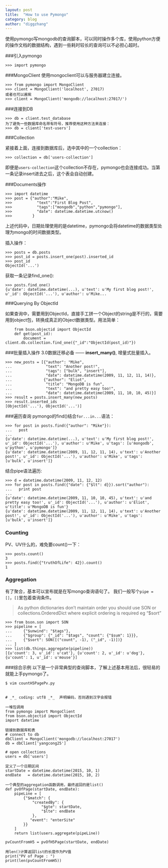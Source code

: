 ```yaml
---
layout: post
title:  "How to use Pymongo"
category: blog 
author: "diggzhang"
---
```



使用pymongo写mongodb的查询脚本，可以同时操作多个库，使用python方便的操作文档的数据结构，遇到一些耗时较长的查询可以不必担心超时。

###引入pymongo

```
>>> import pymongo
```

###MongoClient
使用mongoclient可以与服务器建立连接。

```
>>> from pymongo import MongoClient
>>> client = MongoClient('localhost', 27017)
或者也可以酱紫
>>> client = MongoClient('mongodb://localhost:27017/')
```
###连接到DB

```
>>> db = client.test_database
为了避免一些数据库命名带有符号，推荐使用这种方法来连接：
>>> db = client['test-users']
```
###Collection

紧接着上面，连接到数据库后，选中其中的一个collection：

```
>>> collection = db['users-collection']
```
即便是`users-collection`这个collection不存在，pymongo也会连接成功。当第一条记录insert进去之后，这个表会自动创建。

###Documents操作

```
>>> import datetime
>>> post = {"author":"Mike",
>>> 		  "text":"First Blog Post",
>>> 		  "tags":["mongodb","python","pymongo"],
>>> 		  "date": datetime.datetime.utcnow()
>>> 	    }
```
上述代码中，日期处理使用的是datetime，pymongo会将datetime的数据类型处理为mongo的时间数据类型。

插入操作：

```
>>> posts = db.posts
>>> post_id = posts.insert_one(post).inserted_id
>>> post_id
ObjectId('...')
```
获取一条记录find_one():

```
>>> posts.find_one()
{u'date': datetime.datetime(...), u'text': u'My first blog post!', u'_id': ObjectId('...'), u'author': u'Mike...
```

###Querying By ObjectId

如果查询中，需要用到ObjectId，直接手工拼一个Object的string是不行的，需要用到object包，转换成真正的Object数据类型。用法简单：

```
	from bson.objectid import ObjectId
	def get(post_id):
		document = client.db.collection.find_one({"_id":"ObjectId(post_id)"})
```

###批量插入操作
3.0数据迁移必备 —— **insert_many()**, 增量式批量插入。

```
>>> new_posts = [{"author": "Mike",
...               "text": "Another post!",
...               "tags": ["bulk", "insert"],
...               "date": datetime.datetime(2009, 11, 12, 11, 14)},
...              {"author": "Eliot",
...               "title": "MongoDB is fun",
...               "text": "and pretty easy too!",
...               "date": datetime.datetime(2009, 11, 10, 10, 45)}]
>>> result = posts.insert_many(new_posts)
>>> result.inserted_ids
[ObjectId('...'), ObjectId('...')]

```

###遍历查询
pymongo的find()结合`for...in...`语法：

```
>>> for post in posts.find({"author": "Mike"}):
...   post
...
{u'date': datetime.datetime(...), u'text': u'My first blog post!', u'_id': ObjectId('...'), u'author': u'Mike', u'tags': [u'mongodb', u'python', u'pymongo']}
{u'date': datetime.datetime(2009, 11, 12, 11, 14), u'text': u'Another post!', u'_id': ObjectId('...'), u'author': u'Mike', u'tags': [u'bulk', u'insert']}

```

结合pipe语法遍历:

```
>>> d = datetime.datetime(2009, 11, 12, 12)
>>> for post in posts.find({"date": {"$lt": d}}).sort("author"):
...   print post
...
{u'date': datetime.datetime(2009, 11, 10, 10, 45), u'text': u'and pretty easy too!', u'_id': ObjectId('...'), u'author': u'Eliot', u'title': u'MongoDB is fun'}
{u'date': datetime.datetime(2009, 11, 12, 11, 14), u'text': u'Another post!', u'_id': ObjectId('...'), u'author': u'Mike', u'tags': [u'bulk', u'insert']}

```

### Counting
PV、UV什么的，难免要count()一下：

```
>>> posts.count()
3
>>> posts.find({"truthOfLife": 42}).count()
1
```

### Aggregation
有了聚合，基本可以宣布就是在写mongo查询语句了。
我们一般写个`pipe = []`，`[]`里包着查询条件。
>As python dictionaries don’t maintain order you should use SON or collections.OrderedDict where explicit ordering is required eg “$sort”

```
>>> from bson.son import SON
>>> pipeline = [
...     {"$unwind": "$tags"},
...     {"$group": {"_id": "$tags", "count": {"$sum": 1}}},
...     {"$sort": SON([("count", -1), ("_id", -1)])}
... ]
>>> list(db.things.aggregate(pipeline))
[{u'count': 3, u'_id': u'cat'}, {u'count': 2, u'_id': u'dog'}, {u'count': 1, u'_id': u'mouse'}]
```

###综合示例
以下是一个非常典型的查询脚本，了解上述基本用法后，很轻易的就能上手pymongo了。

```
$ vim countH5PagePv.py


# _*_ coding: utf8 _*_  声明编码，否则遇到汉字会报错

一堆包调用
from pymongo import MongoClient
from bson.objectid import ObjectId
import datetime

链接到数据库和表
# connect to db
dbClient = MongoClient('mongodb://localhost:27017')
db = dbClient['yangcong25']

# open collections
users = db['users']

定义了一个日期区间
startDate = datetime.datetime(2015, 10, 1)
endDate   = datetime.datetime(2015, 10, 2)

一个典型的aggregation函数调用，最终返回的是list()
def pvOfPage(startDate, endDate):
    pipeLine = [
        {"$match": {
            "createdBy": {
                "$gte": startDate,
                "$lte": endDate
            },
           "event": "enterSite"
        }}
    ]
    return list(users.aggregate(pipeLine))

pvCountFromH5 = pvOfH5Page(startDate, endDate)

用len()计算返回list的长度作为PV值
print("PV of Page : ")
print(len(pvCountFromH5))

```

